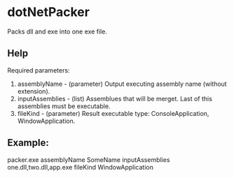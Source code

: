 # dotNetPacker
Packs dll and exe into one exe file.

## Help

Required parameters:
1. assemblyName - (parameter) Output executing assembly name (without extension).
2. inputAssemblies - (list) Assemblues that will be merget. Last of this assemblies must be executable.
3. fileKind - (parameter) Result executable type: ConsoleApplication, WindowApplication.
  
  
## Example:

  packer.exe assemblyName SomeName inputAssemblies one.dll,two.dll,app.exe fileKind WindowApplication

